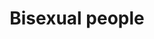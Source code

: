 ---
title: Bisexual people
longTitle: 'Bisexual people'
tags:
- gccommon
narrowerTerm:
- "[[2SLGBTQI people]]"
use:
- "[[Bisexuals Bis Bisexuals]]"
---